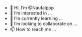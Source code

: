 - 👋 Hi, I’m @Naufalppp
- 👀 I’m interested in ...
- 🌱 I’m currently learning ...
- 💞️ I’m looking to collaborate on ...
- 📫 How to reach me ...

<!---
Naufalppp/Naufalppp is a ✨ special ✨ repository because its `README.md` (this file) appears on your GitHub profile.
You can click the Preview link to take a look at your changes.
--->
